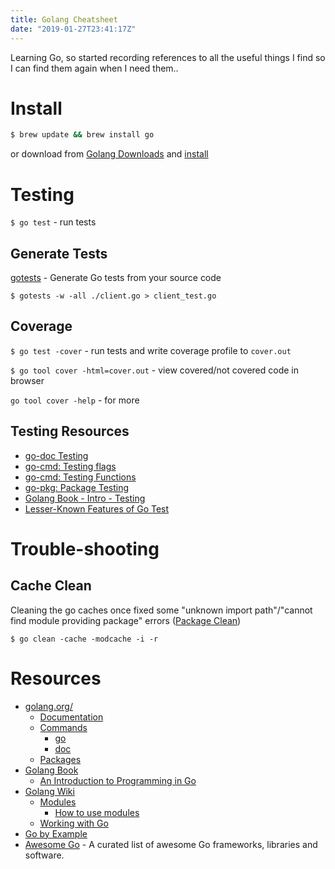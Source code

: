 ```yaml
---
title: Golang Cheatsheet
date: "2019-01-27T23:41:17Z"
---
```


Learning Go, so started recording references to all the useful things I find so
I can find them again when I need them..

# Install

```bash
$ brew update && brew install go
```

or download from [Golang Downloads](https://golang.org/dl/) and [install](https://golang.org/doc/install)

# Testing

`$ go test` - run tests

## Generate Tests

[gotests](https://github.com/cweill/gotests/) - Generate Go tests from your source code

`$ gotests -w -all ./client.go > client_test.go`

## Coverage

`$ go test -cover` - run tests and write coverage profile to `cover.out`

`$ go tool cover -html=cover.out` - view covered/not covered code in browser

`go tool cover -help` - for more

## Testing Resources

- [go-doc Testing](https://golang.org/doc/code.html#Testing)
- [go-cmd: Testing flags](https://golang.org/cmd/go/#hdr-Testing_flags)
- [go-cmd: Testing Functions](https://golang.org/cmd/go/#hdr-Testing_functions)
- [go-pkg: Package Testing](https://golang.org/pkg/testing/)
- [Golang Book - Intro - Testing](https://www.golang-book.com/books/intro/12)
- [Lesser-Known Features of Go Test](https://splice.com/blog/lesser-known-features-go-test/)

# Trouble-shooting

## Cache Clean

Cleaning the go caches once fixed some "unknown import path"/"cannot find module providing package" errors ([Package Clean](https://golang.org/pkg/cmd/go/internal/clean/))

`$ go clean -cache -modcache -i -r`

# Resources

- [golang.org/](https://golang.org/)
  - [Documentation](https://golang.org/doc/)
  - [Commands](https://golang.org/cmd/)
    - [go](https://golang.org/cmd/go/)
    - [doc](https://golang.org/cmd/doc/)
  - [Packages](https://golang.org/pkg/)
- [Golang Book](https://www.golang-book.com/)
  - [An Introduction to Programming in Go](https://www.golang-book.com/books/intro)
- [Golang Wiki](https://github.com/golang/go/wiki)
  - [Modules](https://github.com/golang/go/wiki/Modules)
    - [How to use modules](https://github.com/golang/go/wiki/Modules#how-to-use-modules)
  - [Working with Go](https://github.com/golang/go/wiki#working-with-go)
- [Go by Example](https://gobyexample.com/)
- [Awesome Go](https://github.com/avelino/awesome-go) - A curated list of awesome Go frameworks, libraries and software.
